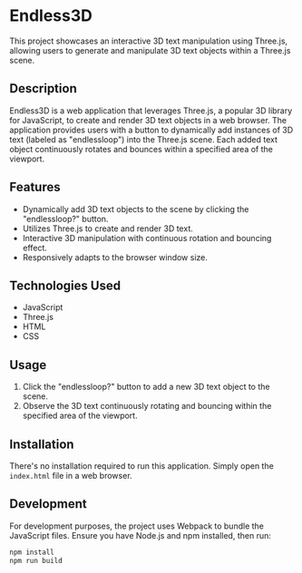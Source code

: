 # Endless3D

This project showcases an interactive 3D text manipulation using Three.js, allowing users to generate and manipulate 3D text objects within a Three.js scene.

## Description

Endless3D is a web application that leverages Three.js, a popular 3D library for JavaScript, to create and render 3D text objects in a web browser. The application provides users with a button to dynamically add instances of 3D text (labeled as "endlessloop") into the Three.js scene. Each added text object continuously rotates and bounces within a specified area of the viewport.

## Features

- Dynamically add 3D text objects to the scene by clicking the "endlessloop?" button.
- Utilizes Three.js to create and render 3D text.
- Interactive 3D manipulation with continuous rotation and bouncing effect.
- Responsively adapts to the browser window size.

## Technologies Used

- JavaScript
- Three.js
- HTML
- CSS

## Usage

1. Click the "endlessloop?" button to add a new 3D text object to the scene.
2. Observe the 3D text continuously rotating and bouncing within the specified area of the viewport.

## Installation

There's no installation required to run this application. Simply open the `index.html` file in a web browser.

## Development

For development purposes, the project uses Webpack to bundle the JavaScript files. Ensure you have Node.js and npm installed, then run:

```bash
npm install
npm run build
